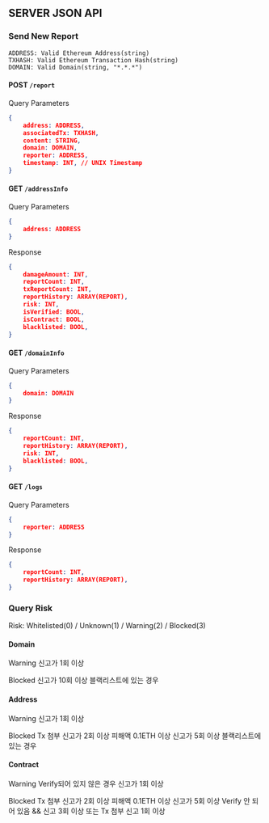 ## SERVER JSON API
### Send New Report
```
ADDRESS: Valid Ethereum Address(string)
TXHASH: Valid Ethereum Transaction Hash(string)
DOMAIN: Valid Domain(string, "*.*.*")
```


#### POST `/report`

Query Parameters
```json
{
    address: ADDRESS,
    associatedTx: TXHASH,
    content: STRING,
    domain: DOMAIN,
    reporter: ADDRESS,
    timestamp: INT, // UNIX Timestamp
}
```

#### GET `/addressInfo`

Query Parameters
```json
{
    address: ADDRESS
}
```

Response
```json
{
    damageAmount: INT,
    reportCount: INT,
    txReportCount: INT,
    reportHistory: ARRAY(REPORT),
    risk: INT,
    isVerified: BOOL,
    isContract: BOOL,
    blacklisted: BOOL,
}
```

#### GET `/domainInfo`

Query Parameters
```json
{
    domain: DOMAIN
}
```

Response
```json
{
    reportCount: INT,
    reportHistory: ARRAY(REPORT),
    risk: INT,
    blacklisted: BOOL,
}
```

#### GET `/logs`

Query Parameters
```json
{
    reporter: ADDRESS
}
```

Response
```json
{
    reportCount: INT,
    reportHistory: ARRAY(REPORT),
}
```

### Query Risk

Risk: Whitelisted(0) / Unknown(1) / Warning(2) / Blocked(3)

#### Domain
Warning
신고가 1회 이상

Blocked
신고가 10회 이상
블랙리스트에 있는 경우

#### Address
Warning
신고가 1회 이상

Blocked
Tx 첨부 신고가 2회 이상
피해액 0.1ETH 이상
신고가 5회 이상
블랙리스트에 있는 경우

#### Contract
Warning
Verify되어 있지 않은 경우
신고가 1회 이상

Blocked
Tx 첨부 신고가 2회 이상
피해액 0.1ETH 이상
신고가 5회 이상
Verify 안 되어 있음 && 신고 3회 이상 또는 Tx 첨부 신고 1회 이상